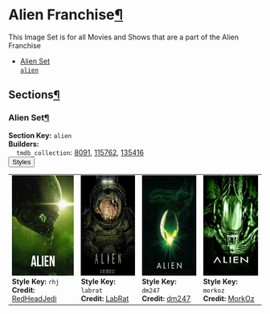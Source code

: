 <h1 id="alien-franchise">Alien Franchise<a class="headerlink" href="#alien-franchise" title="Permalink to this heading">¶</a></h1>
This Image Set is for all Movies and Shows that are a part of the Alien Franchise

<ul class="images-index-table">
  <li><a href="#alien-set"><div class="images-inline-link">Alien Set<br><code>alien</code></div></a></li>
</ul>

<h2 id="sections">Sections<a class="headerlink" href="#sections" title="Permalink to this heading">¶</a></h2>
<h3 id="alien-set">Alien Set<a class="headerlink" href="#alien-set" title="Permalink to this heading">¶</a></h3>
<strong>Section Key:</strong> <code>alien</code>
<br><strong>Builders:</strong>
<br>
&nbsp;&nbsp;&nbsp;&nbsp;<code>tmdb_collection</code>: <a href="https://www.themoviedb.org/collection/8091" target="_blank" rel="noopener noreferrer">8091</a>, <a href="https://www.themoviedb.org/collection/115762" target="_blank" rel="noopener noreferrer">115762</a>, <a href="https://www.themoviedb.org/collection/135416" target="_blank" rel="noopener noreferrer">135416</a><br>
</ul>
<button class="image-accordion">Styles</button>
<div class="image-panel">
  <table class="image-table">
    <tr>
      <td>
        <div>
          <a href="https://theposterdb.com/set/357" target="_blank" rel="noopener noreferrer"><img src="https://raw.githubusercontent.com/meisnate12/PMM-Image-Sets/master/alien/styles/alien/rhj.jpg" height="200"/></a><br>
          <strong>Style Key:</strong> <code>rhj</code><br>
          <strong>Credit:</strong> <a href="https://theposterdb.com/set/357" target="_blank" rel="noopener noreferrer">RedHeadJedi</a><br>
        </div>
      </td>
      <td>
        <div>
          <a href="https://theposterdb.com/set/355" target="_blank" rel="noopener noreferrer"><img src="https://raw.githubusercontent.com/meisnate12/PMM-Image-Sets/master/alien/styles/alien/labrat.jpg" height="200"/></a><br>
          <strong>Style Key:</strong> <code>labrat</code><br>
          <strong>Credit:</strong> <a href="https://theposterdb.com/set/355" target="_blank" rel="noopener noreferrer">LabRat</a><br>
        </div>
      </td>
      <td>
        <div>
          <a href="https://theposterdb.com/set/7281" target="_blank" rel="noopener noreferrer"><img src="https://raw.githubusercontent.com/meisnate12/PMM-Image-Sets/master/alien/styles/alien/dm247.jpg" height="200"/></a><br>
          <strong>Style Key:</strong> <code>dm247</code><br>
          <strong>Credit:</strong> <a href="https://theposterdb.com/set/7281" target="_blank" rel="noopener noreferrer">dm247</a><br>
        </div>
      </td>
      <td>
        <div>
          <a href="https://theposterdb.com/set/90155" target="_blank" rel="noopener noreferrer"><img src="https://raw.githubusercontent.com/meisnate12/PMM-Image-Sets/master/alien/styles/alien/morkoz.jpg" height="200"/></a><br>
          <strong>Style Key:</strong> <code>morkoz</code><br>
          <strong>Credit:</strong> <a href="https://theposterdb.com/set/90155" target="_blank" rel="noopener noreferrer">MorkOz</a><br>
        </div>
      </td>
    </tr>
  </table>
</div>

